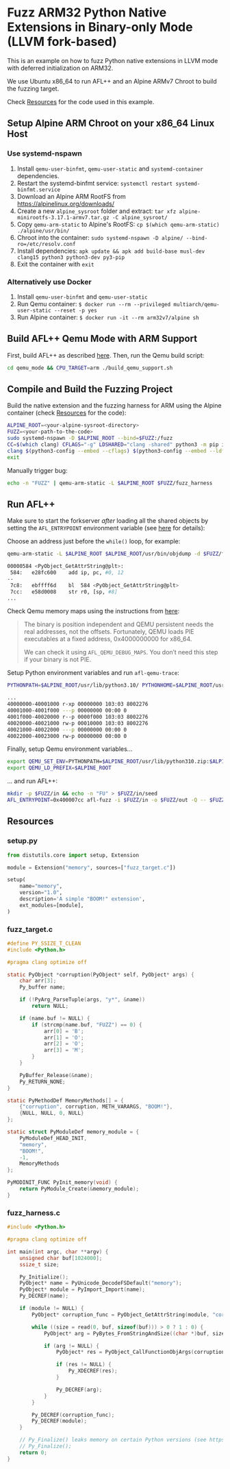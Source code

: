 # Fuzz ARM32 Python Native Extensions in Binary-only Mode (LLVM fork-based)

This is an example on how to fuzz Python native extensions in LLVM mode with deferred initialization on ARM32.

We use Ubuntu x86_64 to run AFL++ and an Alpine ARMv7 Chroot to build the fuzzing target.

Check [Resources](#resources) for the code used in this example.

## Setup Alpine ARM Chroot on your x86_64 Linux Host

### Use systemd-nspawn

1. Install `qemu-user-binfmt`, `qemu-user-static` and `systemd-container` dependencies.
2. Restart the systemd-binfmt service: `systemctl restart systemd-binfmt.service`
3. Download an Alpine ARM RootFS from https://alpinelinux.org/downloads/
4. Create a new `alpine_sysroot` folder and extract: `tar xfz alpine-minirootfs-3.17.1-armv7.tar.gz -C alpine_sysroot/`
5. Copy `qemu-arm-static` to Alpine's RootFS: `cp $(which qemu-arm-static) ./alpine/usr/bin/`
6. Chroot into the container: `sudo systemd-nspawn -D alpine/ --bind-ro=/etc/resolv.conf`
7. Install dependencies: `apk update && apk add build-base musl-dev clang15 python3 python3-dev py3-pip`
8. Exit the container with `exit`

### Alternatively use Docker

1. Install `qemu-user-binfmt` and `qemu-user-static`
2. Run Qemu container: ```$ docker run --rm --privileged multiarch/qemu-user-static --reset -p yes```
3. Run Alpine container: ```$ docker run -it --rm arm32v7/alpine sh```

## Build AFL++ Qemu Mode with ARM Support

First, build AFL++ as described [here](https://github.com/AFLplusplus/AFLplusplus/blob/dev/docs/INSTALL.md). Then, run
the Qemu build script:

```bash
cd qemu_mode && CPU_TARGET=arm ./build_qemu_support.sh
```

## Compile and Build the Fuzzing Project

Build the native extension and the fuzzing harness for ARM using the Alpine container (check [Resources](#resources) for
the code):

```bash
ALPINE_ROOT=<your-alpine-sysroot-directory>
FUZZ=<your-path-to-the-code>
sudo systemd-nspawn -D $ALPINE_ROOT --bind=$FUZZ:/fuzz
CC=$(which clang) CFLAGS="-g" LDSHARED="clang -shared" python3 -m pip install /fuzz
clang $(python3-config --embed --cflags) $(python3-config --embed --ldflags) -o /fuzz/fuzz_harness /fuzz/fuzz_harness.c
exit
```

Manually trigger bug:

```bash
echo -n "FUZZ" | qemu-arm-static -L $ALPINE_ROOT $FUZZ/fuzz_harness
```

## Run AFL++

Make sure to start the forkserver *after* loading all the shared objects by setting the `AFL_ENTRYPOINT` environment
variable (see [here](https://aflplus.plus/docs/env_variables/#5-settings-for-afl-qemu-trace) for details):

Choose an address just before the `while()` loop, for example:

```bash
qemu-arm-static -L $ALPINE_ROOT $ALPINE_ROOT/usr/bin/objdump -d $FUZZ/fuzz_harness | grep -A 1 "PyObject_GetAttrString"

00000584 <PyObject_GetAttrString@plt>:
 584:	e28fc600 	add	ip, pc, #0, 12
--
 7c8:	ebffff6d 	bl	584 <PyObject_GetAttrString@plt>
 7cc:	e58d0008 	str	r0, [sp, #8]
...
```

Check Qemu memory maps using the instructions from [here](https://aflplus.plus/docs/tutorials/libxml2_tutorial/):
> The binary is position independent and QEMU persistent needs the real addresses, not the offsets. Fortunately, QEMU
> loads PIE executables at a fixed address, 0x4000000000 for x86_64.
>
> We can check it using `AFL_QEMU_DEBUG_MAPS`. You don’t need this step if your binary is not PIE.

Setup Python environment variables and run `afl-qemu-trace`:

```bash
PYTHONPATH=$ALPINE_ROOT/usr/lib/python3.10/ PYTHONHOME=$ALPINE_ROOT/usr/bin/ QEMU_LD_PREFIX=$ALPINE_ROOT AFL_QEMU_DEBUG_MAPS=1 afl-qemu-trace $FUZZ/fuzz_harness

...
40000000-40001000 r-xp 00000000 103:03 8002276                           fuzz_harness
40001000-4001f000 ---p 00000000 00:00 0
4001f000-40020000 r--p 0000f000 103:03 8002276                           fuzz_harness
40020000-40021000 rw-p 00010000 103:03 8002276                           fuzz_harness
40021000-40022000 ---p 00000000 00:00 0
40022000-40023000 rw-p 00000000 00:00 0
```

Finally, setup Qemu environment variables...

```bash
export QEMU_SET_ENV=PYTHONPATH=$ALPINE_ROOT/usr/lib/python310.zip:$ALPINE_ROOT/usr/lib/python3.10:$ALPINE_ROOT/usr/lib/python3.10/lib-dynload:$ALPINE_ROOT/usr/lib/python3.10/site-packages,PYTHONHOME=$ALPINE_ROOT/usr/bin/
export QEMU_LD_PREFIX=$ALPINE_ROOT
```

... and run AFL++:

```bash
mkdir -p $FUZZ/in && echo -n "FU" > $FUZZ/in/seed
AFL_ENTRYPOINT=0x400007cc afl-fuzz -i $FUZZ/in -o $FUZZ/out -Q -- $FUZZ/fuzz_harness
```

## Resources

### setup.py

```python
from distutils.core import setup, Extension

module = Extension("memory", sources=["fuzz_target.c"])

setup(
    name="memory",
    version="1.0",
    description='A simple "BOOM!" extension',
    ext_modules=[module],
)
```

### fuzz_target.c

```c
#define PY_SSIZE_T_CLEAN
#include <Python.h>

#pragma clang optimize off

static PyObject *corruption(PyObject* self, PyObject* args) {
    char arr[3];
    Py_buffer name;

    if (!PyArg_ParseTuple(args, "y*", &name))
        return NULL;

    if (name.buf != NULL) {
        if (strcmp(name.buf, "FUZZ") == 0) {
            arr[0] = 'B';
            arr[1] = 'O';
            arr[2] = 'O';
            arr[3] = 'M';
        }
    }

    PyBuffer_Release(&name);
    Py_RETURN_NONE;
}

static PyMethodDef MemoryMethods[] = {
    {"corruption", corruption, METH_VARARGS, "BOOM!"},
    {NULL, NULL, 0, NULL}
};

static struct PyModuleDef memory_module = {
    PyModuleDef_HEAD_INIT,
    "memory",
    "BOOM!",
    -1,
    MemoryMethods
};

PyMODINIT_FUNC PyInit_memory(void) {
    return PyModule_Create(&memory_module);
}
```

### fuzz_harness.c

```c
#include <Python.h>

#pragma clang optimize off

int main(int argc, char **argv) {
    unsigned char buf[1024000];
    ssize_t size;

    Py_Initialize();
    PyObject* name = PyUnicode_DecodeFSDefault("memory");
    PyObject* module = PyImport_Import(name);
    Py_DECREF(name);

    if (module != NULL) {
        PyObject* corruption_func = PyObject_GetAttrString(module, "corruption");

        while ((size = read(0, buf, sizeof(buf))) > 0 ? 1 : 0) {
            PyObject* arg = PyBytes_FromStringAndSize((char *)buf, size);

            if (arg != NULL) {
                PyObject* res = PyObject_CallFunctionObjArgs(corruption_func, arg, NULL);

                if (res != NULL) {
                    Py_XDECREF(res);
                }

                Py_DECREF(arg);
            }
        }

        Py_DECREF(corruption_func);
        Py_DECREF(module);
    }

    // Py_Finalize() leaks memory on certain Python versions (see https://bugs.python.org/issue1635741)
    // Py_Finalize();
    return 0;
}
```
